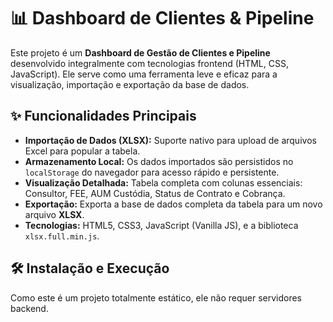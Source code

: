 # 📊  Dashboard de Clientes & Pipeline

Este projeto é um **Dashboard de Gestão de Clientes e Pipeline** desenvolvido integralmente com tecnologias frontend (HTML, CSS, JavaScript). Ele serve como uma ferramenta leve e eficaz para a visualização, importação e exportação da base de dados.

## ✨ Funcionalidades Principais

* **Importação de Dados (XLSX):** Suporte nativo para upload de arquivos Excel para popular a tabela.
* **Armazenamento Local:** Os dados importados são persistidos no `localStorage` do navegador para acesso rápido e persistente.
* **Visualização Detalhada:** Tabela completa com colunas essenciais: Consultor, FEE, AUM Custódia, Status de Contrato e Cobrança.
* **Exportação:** Exporta a base de dados completa da tabela para um novo arquivo **XLSX**.
* **Tecnologias:** HTML5, CSS3, JavaScript (Vanilla JS), e a biblioteca `xlsx.full.min.js`.

## 🛠️ Instalação e Execução

Como este é um projeto totalmente estático, ele não requer servidores backend.




